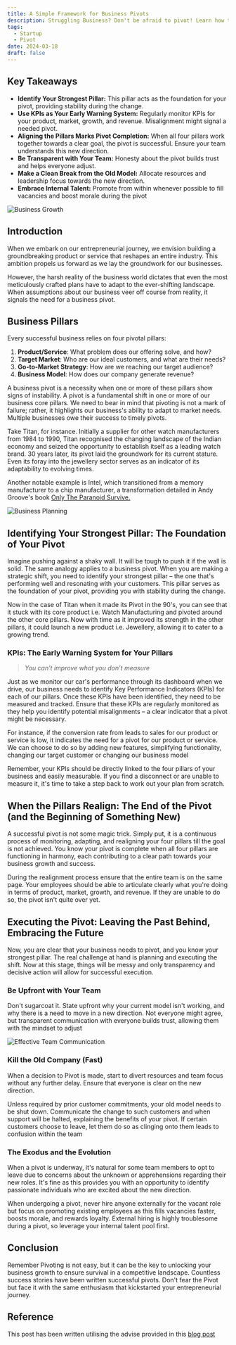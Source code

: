 ```yaml
---
title: A Simple Framework for Business Pivots
description: Struggling Business? Don't be afraid to pivot! Learn how to successfully pivot & navigate change to unlock growth
tags:
  - Startup
  - Pivot
date: 2024-03-18
draft: false
---
```


## Key Takeaways

- **Identify Your Strongest Pillar:** This pillar acts as the foundation for your pivot, providing stability during the change.
- **Use KPIs as Your Early Warning System:** Regularly monitor KPIs for your product, market, growth, and revenue. Misalignment might signal a needed pivot.
- **Aligning the Pillars Marks Pivot Completion:** When all four pillars work together towards a clear goal, the pivot is successful. Ensure your team understands this new direction.
- **Be Transparent with Your Team:** Honesty about the pivot builds trust and helps everyone adjust.
- **Make a Clean Break from the Old Model:** Allocate resources and leadership focus towards the new direction.
- **Embrace Internal Talent:** Promote from within whenever possible to fill vacancies and boost morale during the pivot

![Business Growth](https://i.imgur.com/tArUp0l.png)


## Introduction
When we embark on our entrepreneurial journey, we envision building a groundbreaking product or service that reshapes an entire industry. This ambition propels us forward as we lay the groundwork for our businesses.

However, the harsh reality of the business world dictates that even the most meticulously crafted plans have to adapt to the ever-shifting landscape. When assumptions about our business veer off course from reality, it signals the need for a business pivot.


## Business Pillars

Every successful business relies on four pivotal pillars:

1. **Product/Service**: What problem does our offering solve, and how?
2. **Target Market**: Who are our ideal customers, and what are their needs?
3. **Go-to-Market Strategy**: How are we reaching our target audience?
4. **Business Model**: How does our company generate revenue?

A business pivot is a necessity when one or more of these pillars show signs of instability. A pivot is a fundamental shift in one or more of our business core pillars. We need to bear in mind that pivoting is not a mark of failure; rather, it highlights our business's ability to adapt to market needs. Multiple businesses owe their success to timely pivots.

Take Titan, for instance. Initially a supplier for other watch manufacturers from 1984 to 1990, Titan recognised the changing landscape of the Indian economy and seized the opportunity to establish itself as a leading watch brand. 30 years later, its pivot laid the groundwork for its current stature. Even its foray into the jewellery sector serves as an indicator of its adaptability to evolving times.

Another notable example is Intel, which transitioned from a memory manufacturer to a chip manufacturer, a transformation detailed in Andy Groove's book [Only The Paranoid Survive.](https://amzn.to/49VWChv)

![Business Planning](https://i.imgur.com/h50djLB.png)


## Identifying Your Strongest Pillar: The Foundation of Your Pivot

Imagine pushing against a shaky wall. It will be tough to push it if the wall is solid. The same analogy applies to a business pivot. When you are making a strategic shift, you need to identify your strongest pillar – the one that's performing well and resonating with your customers. This pillar serves as the foundation of your pivot, providing you with stability during the change.

Now in the case of Titan when it made its Pivot in the 90's, you can see that it stuck with its core product i.e. Watch Manufacturing and pivoted around the other core pillars. Now with time as it improved its strength in the other pillars, it could launch a new product i.e. Jewellery, allowing it to cater to a growing trend.

### KPIs: The Early Warning System for Your Pillars

> _You can’t improve what you don’t measure_

Just as we monitor our car's performance through its dashboard when we drive, our business needs to identify Key Performance Indicators (KPIs) for each of our pillars. Once these KPIs have been identified, they need to be measured and tracked. Ensure that these KPIs are regularly monitored as they help you identify potential misalignments – a clear indicator that a pivot might be necessary.

For instance, if the conversion rate from leads to sales for our product or service is low, it indicates the need for a pivot for our product or service. We can choose to do so by adding new features, simplifying functionality, changing our target customer or changing our business model

Remember, your KPIs should be directly linked to the four pillars of your business and easily measurable. If you find a disconnect or are unable to measure it, it's time to take a step back to work out your plan from scratch.

## When the Pillars Realign: The End of the Pivot (and the Beginning of Something New)

A successful pivot is not some magic trick. Simply put, it is a continuous process of monitoring, adapting, and realigning your four pillars till the goal is not achieved. You know your pivot is complete when all four pillars are functioning in harmony, each contributing to a clear path towards your business growth and success.

During the realignment process ensure that the entire team is on the same page. Your employees should be able to articulate clearly what you're doing in terms of product, market, growth, and revenue. If they are unable to do so, the pivot isn't quite over yet.

## Executing the Pivot: Leaving the Past Behind, Embracing the Future

Now, you are clear that your business needs to pivot, and you know your strongest pillar. The real challenge at hand is planning and executing the shift. Now at this stage, things will be messy and only transparency and decisive action will allow for successful execution.

### Be Upfront with Your Team

Don't sugarcoat it. State upfront why your current model isn't working, and why there is a need to move in a new direction. Not everyone might agree, but transparent communication with everyone builds trust, allowing them with the mindset to adjust

![Effective Team Communication](https://i.imgur.com/yQl3inp.png)


### Kill the Old Company (Fast)

When a decision to Pivot is made, start to divert resources and team focus without any further delay. Ensure that everyone is clear on the new direction.

Unless required by prior customer commitments, your old model needs to be shut down. Communicate the change to such customers and when support will be halted, explaining the benefits of your pivot. If certain customers choose to leave, let them do so as clinging onto them leads to confusion within the team

### The Exodus and the Evolution

When a pivot is underway, it's natural for some team members to opt to leave due to concerns about the unknown or apprehensions regarding their new roles. It's fine as this provides you with an opportunity to identify passionate individuals who are excited about the new direction.

When undergoing a pivot, never hire anyone externally for the vacant role but focus on promoting existing employees as this fills vacancies faster, boosts morale, and rewards loyalty. External hiring is highly troublesome during a pivot, so leverage your internal talent pool first.

## Conclusion

Remember Pivoting is not easy, but it can be the key to unlocking your business growth to ensure survival in a competitive landscape. Countless success stories have been written successful pivots. Don't fear the Pivot but face it with the same enthusiasm that kickstarted your entrepreneurial journey.

## Reference
This post has been written utilising the advise provided in this [blog post](https://foundersnetwork.com/blog/pivot-startup/)